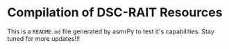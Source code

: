 
Compilation of DSC-RAIT Resources
=================================


This is a `README.md` file generated by asmrPy to test it's capabilities. Stay tuned for more updates!!!